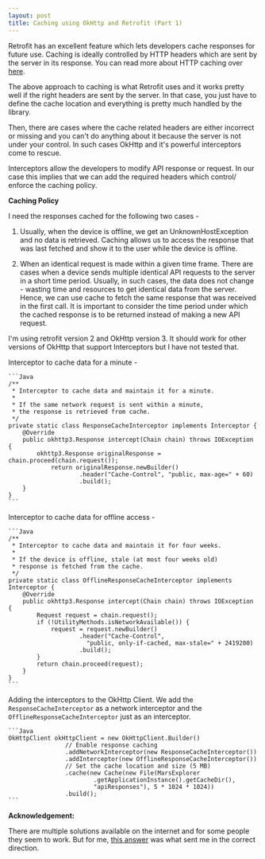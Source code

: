 ```yaml
---
layout: post
title: Caching using OkHttp and Retrofit (Part 1)
---
```


Retrofit has an excellent feature which lets developers cache responses for future use. Caching is ideally controlled by HTTP headers which are sent by the server in its response. You can read more about HTTP caching over [here](https://www.w3.org/Protocols/rfc2616/rfc2616-sec13.html).

The above approach to caching is what Retrofit uses and it works pretty well if the right headers are sent by the server. In that case, you just have to define the cache location and everything is pretty much handled by the library.

Then, there are cases where the cache related headers are either incorrect or missing and you can't do anything about it because the server is not under your control. In such cases OkHttp and it's powerful interceptors come to rescue.

Interceptors allow the developers to modify API response or request. In our case this implies that we can add the required headers which control/ enforce the caching policy.

**Caching Policy**

I need the responses cached for the following two cases -

1. Usually, when the device is offline, we get an UnknownHostException and no data is retrieved. Caching allows us to access the response that was last fetched and show it to the user while the device is offline.

2. When an identical request is made within a given time frame. There are cases when a device sends multiple identical API requests to the server in a short time period. Usually, in such cases, the data does not change - wasting time and resources to get identical data from the server. Hence, we can use cache to fetch the same response that was received in the first call. It is important to consider the time period under which the cached response is to be returned instead of making a new API request.

I'm using retrofit version 2 and OkHttp version 3. It should work for other versions of OkHttp that support Interceptors but I have not tested that.

Interceptor to cache data for a minute -

    ```Java
    /**
     * Interceptor to cache data and maintain it for a minute.
     *
     * If the same network request is sent within a minute,
     * the response is retrieved from cache.
     */
    private static class ResponseCacheInterceptor implements Interceptor {
        @Override
        public okhttp3.Response intercept(Chain chain) throws IOException {
            okhttp3.Response originalResponse = chain.proceed(chain.request());
                return originalResponse.newBuilder()
                        .header("Cache-Control", "public, max-age=" + 60)
                        .build();
        }
    }
    ```

Interceptor to cache data for offline access -

    ```Java
    /**
     * Interceptor to cache data and maintain it for four weeks.
     *
     * If the device is offline, stale (at most four weeks old)
     * response is fetched from the cache.
     */
    private static class OfflineResponseCacheInterceptor implements Interceptor {
        @Override
        public okhttp3.Response intercept(Chain chain) throws IOException {
            Request request = chain.request();
            if (!UtilityMethods.isNetworkAvailable()) {
                request = request.newBuilder()
                        .header("Cache-Control",
                          "public, only-if-cached, max-stale=" + 2419200)
                        .build();
            }
            return chain.proceed(request);
        }
    }
    ```

Adding the interceptors to the OkHttp Client. We add the `ResponseCacheInterceptor` as a network interceptor and the `OfflineResponseCacheInterceptor` just as an interceptor.

    ```Java
    OkHttpClient okHttpClient = new OkHttpClient.Builder()
                    // Enable response caching
                    .addNetworkInterceptor(new ResponseCacheInterceptor())
                    .addInterceptor(new OfflineResponseCacheInterceptor())
                    // Set the cache location and size (5 MB)
                    .cache(new Cache(new File(MarsExplorer
                            .getApplicationInstance().getCacheDir(),
                            "apiResponses"), 5 * 1024 * 1024))
                    .build();
    ```

**Acknowledgement:**

There are multiple solutions available on the internet and for some people they seem to work. But for me, [this answer](https://stackoverflow.com/questions/23429046/can-retrofit-with-okhttp-use-cache-data-when-offline/36795214#36795214) was what sent me in the correct direction.
